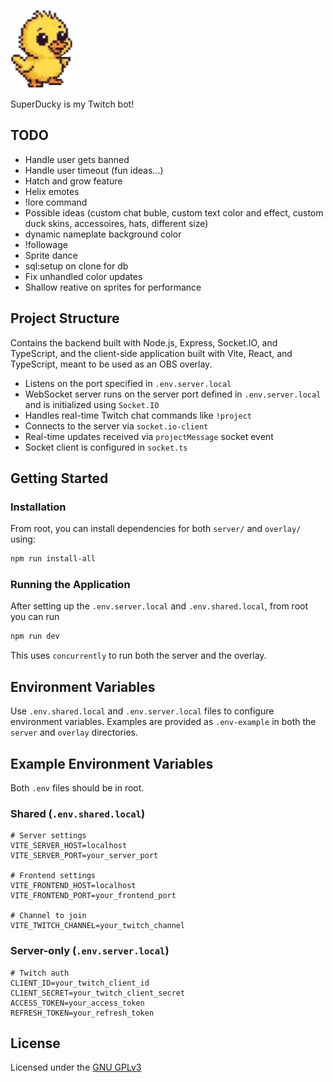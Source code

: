 <p>
  <img src="overlay/public/sprites/baby-ducky/baby-ducky-walk.webp" alt="SuperDucky" width="100" />
</p>

SuperDucky is my Twitch bot!

## TODO

- Handle user gets banned
- Handle user timeout (fun ideas...)
- Hatch and grow feature
- Helix emotes
- !lore command
- Possible ideas (custom chat buble, custom text color and effect, custom duck skins, accessoires, hats, different size)
- dynamic nameplate background color
- !followage
- Sprite dance
- sql:setup on clone for db
- Fix unhandled color updates
- Shallow reative on sprites for performance

## Project Structure

Contains the backend built with Node.js, Express, Socket.IO, and TypeScript, and the client-side application built with Vite, React, and TypeScript, meant to be used as an OBS overlay.

- Listens on the port specified in `.env.server.local`
- WebSocket server runs on the server port defined in `.env.server.local` and is initialized using `Socket.IO`
- Handles real-time Twitch chat commands like `!project`
- Connects to the server via `socket.io-client`
- Real-time updates received via `projectMessage` socket event
- Socket client is configured in `socket.ts`

## Getting Started

### Installation

From root, you can install dependencies for both `server/` and `overlay/` using:

```bash
npm run install-all
```

### Running the Application

After setting up the `.env.server.local` and `.env.shared.local`, from root you can run

```bash
npm run dev
```

This uses `concurrently` to run both the server and the overlay.

## Environment Variables

Use `.env.shared.local` and `.env.server.local` files to configure environment variables. Examples are provided as `.env-example` in both the `server` and `overlay` directories.

## Example Environment Variables

Both `.env` files should be in root.

### Shared (`.env.shared.local`)

```env
# Server settings
VITE_SERVER_HOST=localhost
VITE_SERVER_PORT=your_server_port

# Frontend settings
VITE_FRONTEND_HOST=localhost
VITE_FRONTEND_PORT=your_frontend_port

# Channel to join
VITE_TWITCH_CHANNEL=your_twitch_channel
```

### Server-only (`.env.server.local`)

```env
# Twitch auth
CLIENT_ID=your_twitch_client_id
CLIENT_SECRET=your_twitch_client_secret
ACCESS_TOKEN=your_access_token
REFRESH_TOKEN=your_refresh_token
```

## License

Licensed under the [GNU GPLv3](LICENSE)
